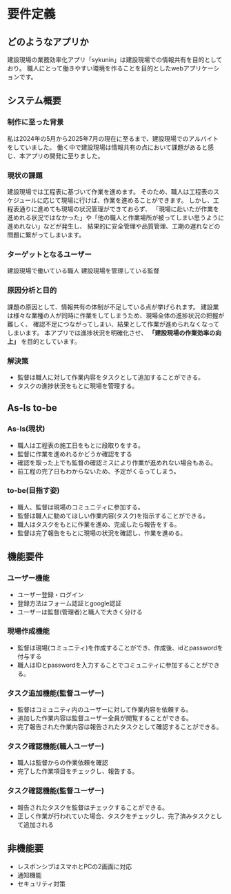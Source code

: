 # 要件定義
## どのようなアプリか
建設現場の業務効率化アプリ「sykunin」は建設現場での情報共有を目的としており。
職人にとって働きやすい環境を作ることを目的としたwebアプリケーションです。

## システム概要
### 制作に至った背景
私は2024年の5月から2025年7月の現在に至るまで、建設現場でのアルバイトをしていました。
働く中で建設現場は情報共有の点において課題があると感じ、本アプリの開発に至りました。

### 現状の課題
建設現場では工程表に基づいて作業を進めます。
そのため、職人は工程表のスケジュールに応じて現場に行けば、作業を進めることができます。
しかし、工程表通りに進めても現場の状況管理ができておらず、
「現場に赴いたが作業を進めれる状況ではなかった」や「他の職人と作業場所が被ってしまい思うように進めれない」などが発生し、
結果的に安全管理や品質管理、工期の遅れなどの問題に繋がってしまいます。

### ターゲットとなるユーザー
建設現場で働いている職人
建設現場を管理している監督

### 原因分析と目的
課題の原因として、情報共有の体制が不足している点が挙げられます。
建設業は様々な業種の人が同時に作業をしてしまうため、現場全体の進捗状況の把握が難しく、
確認不足につながってしまい、結果として作業が進められなくなってしまいます。
本アプリでは進捗状況を明確化させ、 __「建設現場の作業効率の向上」__ を目的としています。


### 解決策
- 監督は職人に対して作業内容をタスクとして追加することができる。
- タスクの進捗状況をもとに現場を管理する。

## As-Is to-be
### As-Is(現状)
- 職人は工程表の施工日をもとに段取りをする。
- 監督に作業を進めれるかどうか確認をする
- 確認を取った上でも監督の確認ミスにより作業が進めれない場合もある。
- 前工程の完了日もわからないため、予定がくるってしまう。

### to-be(目指す姿)
- 職人、監督は現場のコミュニティに参加する。
- 監督は職人に勧めてほしい作業内容(タスク)を指示することができる。
- 職人はタスクをもとに作業を進め、完成したら報告をする。
- 監督は完了報告をもとに現場の状況を確認し、作業を進める。

## 機能要件
### ユーザー機能
- ユーザー登録・ログイン
- 登録方法はフォーム認証とgoogle認証
- ユーザーは監督(管理者)と職人で大きく分ける

### 現場作成機能
- 監督は現場(コミュニティ)を作成することができ、作成後、idとpasswordを付与する
- 職人はIDとpasswordを入力することでコミュニティに参加することができる。

### タスク追加機能(監督ユーザー)
- 監督はコミュニティ内のユーザーに対して作業内容を依頼する。
- 追加した作業内容は監督ユーザー全員が閲覧することができる。
- 完了報告された作業内容は報告されたタスクとして確認することができる。

### タスク確認機能(職人ユーザー)
- 職人は監督からの作業依頼を確認
- 完了した作業項目をチェックし、報告する。

### タスク確認機能(監督ユーザー)
- 報告されたタスクを監督はチェックすることができる。
- 正しく作業が行われていた場合、タスクをチェックし、完了済みタスクとして追加される


## 非機能要
- レスポンシブはスマホとPCの2画面に対応
- 通知機能
- セキュリティ対策


